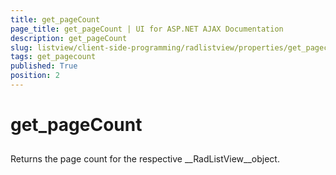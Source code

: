 ```yaml
---
title: get_pageCount
page_title: get_pageCount | UI for ASP.NET AJAX Documentation
description: get_pageCount
slug: listview/client-side-programming/radlistview/properties/get_pagecount
tags: get_pagecount
published: True
position: 2
---
```


# get_pageCount



## 

Returns the page count for the respective __RadListView__object.
